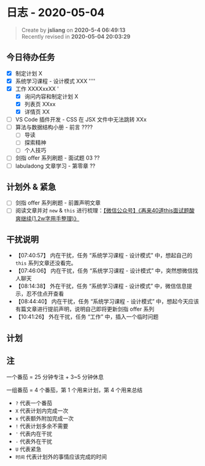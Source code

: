 日志 - 2020-05-04
===

> Create by **jsliang** on **2020-5-4 06:49:13**  
> Recently revised in **2020-05-04 20:03:29**

## 今日待办任务

* [x] 制定计划 X
* [x] 系统学习课程 - 设计模式 XXX ''''
* [x] 工作 XXXXxxXX '
  * [x] 询问内容和制定计划 X
  * [x] 列表页 XXxx
  * [x] 详情页 XX
* [ ] VS Code 插件开发 - CSS 在 JSX 文件中无法跳转 XXx
* [ ] 算法与数据结构小册 - 前言 ????
  * [ ] 导读
  * [ ] 探索精神
  * [ ] 个人技巧
* [ ] 剑指 offer 系列刷题 - 面试题 03 ??
* [ ] labuladong 文章学习 - 第零章 ??

## 计划外 & 紧急

* [ ] 剑指 offer 系列刷题 - 前置声明文章
* [ ] 阅读文章并对 `new` & `this` 进行梳理：[【微信公众号】《再来40道this面试题酸爽继续(1.2w字用手整理)》](https://mp.weixin.qq.com/s/k8PngT7afosSxUJSECRtJA)

## 干扰说明

* 【07:40:57】 内在干扰，任务 “系统学习课程 - 设计模式” 中，想起自己的 `this` 系列文章还没看完。
* 【07:46:06】 内在干扰，任务 “系统学习课程 - 设计模式” 中，突然想微信找人聊天
* 【08:14:38】 外在干扰，任务 “系统学习课程 - 设计模式” 中，微信信息提示，忍不住点开查看
* 【08:44:40】 内在干扰，任务 “系统学习课程 - 设计模式” 中，想起今天应该有篇文章进行提前声明，说明自己即将更新剑指 offer 系列
* 【10:41:26】 外在干扰，任务 “工作” 中，插入一个临时问题

## 计划

## 注

一个番茄 = 25 分钟专注 + 3~5 分钟休息

一组番茄 = 4 个番茄，第 1 个用来计划，第 4 个用来总结

* `?` 代表一个番茄
* `X` 代表计划内完成一次
* `x` 代表额外附加完成一次
* `!` 代表计划多余不需要
* `'` 代表内在干扰
* `-` 代表外在干扰
* `U` 代表紧急
* `时间` 代表计划外的事情应该完成的时间

